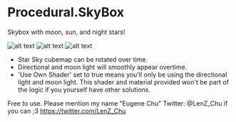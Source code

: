 # Procedural.SkyBox
Skybox with moon, sun, and night stars!

![alt text](https://raw.githubusercontent.com/shadowlenz/Procedural.SkyBox/examplePic1.png)
![alt text](https://raw.githubusercontent.com/shadowlenz/Procedural.SkyBox/examplePic2.png)
![alt text](https://raw.githubusercontent.com/shadowlenz/Procedural.SkyBox/examplePic3.png)
 
 - Star Sky cubemap can be rotated over time.
 - Directional and moon light will smoothly appear overtime.
 - 'Use Own Shader' set to true means you'll only be using the directional light and moon light. This shader and material provided won't be part of the logic if you yourself have other solutions.

Free to use. Please mention my name "Eugene Chu" Twitter: @LenZ_Chu if you can ;3
https://twitter.com/LenZ_Chu

